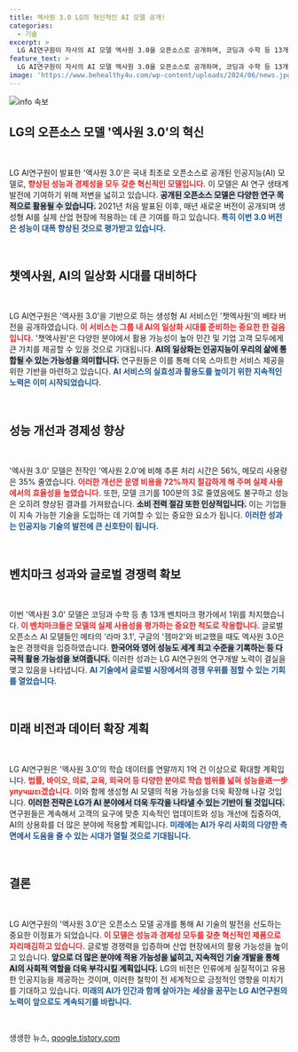 ```yaml
---
title: 엑사원 3.0 LG의 혁신적인 AI 모델 공개!
categories:
  - 기술
excerpt: >
  LG AI연구원이 자사의 AI 모델 엑사원 3.0을 오픈소스로 공개하며, 코딩과 수학 등 13개 벤치마크에서 1위를 기록했습니다! 글로벌 모델과 비교하여 성능을 입증한 엑사원 3.0, 생성형 AI의 미래를 열어갑니다.
feature_text: >
  LG AI연구원이 자사의 AI 모델 엑사원 3.0을 오픈소스로 공개하며, 코딩과 수학 등 13개 벤치마크에서 1위를 기록했습니다! 글로벌 모델과 비교하여 성능을 입증한 엑사원 3.0, 생성형 AI의 미래를 열어갑니다.
image: 'https://www.behealthy4u.com/wp-content/uploads/2024/06/news.jpg'
---
```


<p><img src="https://www.behealthy4u.com/wp-content/uploads/2024/06/news.jpg" alt="info 속보" /></p>

<h2 data-ke-size="size26">LG의 오픈소스 모델 '엑사원 3.0'의 혁신</h2>

<p data-ke-size="size16">&nbsp;</p>

<p>LG AI연구원이 발표한 '엑사원 3.0'은 국내 최초로 오픈소스로 공개된 인공지능(AI) 모델로, <b><span style="color: #ee2323;">향상된 성능과 경제성을 모두 갖춘 혁신적인 모델입니다.</span></b> 이 모델은 AI 연구 생태계 발전에 기여하기 위해 저변을 넓히고 있습니다. <b><span style="background-color: #21538527;">공개된 오픈소스 모델은 다양한 연구 목적으로 활용될 수 있습니다.</span></b> 2021년 처음 발표된 이후, 매년 새로운 버전이 공개되며 생성형 AI를 실제 산업 현장에 적용하는 데 큰 기여를 하고 있습니다. <b><span style="color: #1a5490;">특히 이번 3.0 버전은 성능이 대폭 향상된 것으로 평가받고 있습니다.</span></b></p>

<p data-ke-size="size16">&nbsp;</p>

<h2 data-ke-size="size26">챗엑사원, AI의 일상화 시대를 대비하다</h2>

<p data-ke-size="size16">&nbsp;</p>

<p>LG AI연구원은 '엑사원 3.0'을 기반으로 하는 생성형 AI 서비스인 '챗엑사원'의 베타 버전을 공개하였습니다. <b><span style="color: #ee2323;">이 서비스는 그룹 내 AI의 일상화 시대를 준비하는 중요한 한 걸음입니다.</span></b> '챗엑사원'은 다양한 분야에서 활용 가능성이 높아 민간 및 기업 고객 모두에게 큰 가치를 제공할 수 있을 것으로 기대됩니다. <b><span style="background-color: #21538527;">AI의 일상화는 인공지능이 우리의 삶에 통합될 수 있는 가능성을 의미합니다.</span></b> 연구원들은 이를 통해 더욱 스마트한 서비스 제공을 위한 기반을 마련하고 있습니다. <b><span style="color: #1a5490;">AI 서비스의 실효성과 활용도를 높이기 위한 지속적인 노력은 이미 시작되었습니다.</span></b></p>

<p data-ke-size="size16">&nbsp;</p>

<h2 data-ke-size="size26">성능 개선과 경제성 향상</h2>

<p data-ke-size="size16">&nbsp;</p>

<p>'엑사원 3.0' 모델은 전작인 '엑사원 2.0'에 비해 추론 처리 시간은 56%, 메모리 사용량은 35% 줄였습니다. <b><span style="color: #ee2323;">이러한 개선은 운영 비용을 72%까지 절감하게 해 주며 실제 사용에서의 효율성을 높였습니다.</span></b> 또한, 모델 크기를 100분의 3로 줄였음에도 불구하고 성능은 오히려 향상된 결과를 가져왔습니다. <b><span style="background-color: #21538527;">소비 전력 절감 또한 인상적입니다.</span></b> 이는 기업들이 지속 가능한 기술을 도입하는 데 기여할 수 있는 중요한 요소가 됩니다. <b><span style="color: #1a5490;">이러한 성과는 인공지능 기술의 발전에 큰 신호탄이 됩니다.</span></b></p>

<p data-ke-size="size16">&nbsp;</p>

<h2 data-ke-size="size26">벤치마크 성과와 글로벌 경쟁력 확보</h2>

<p data-ke-size="size16">&nbsp;</p>

<p>이번 '엑사원 3.0' 모델은 코딩과 수학 등 총 13개 벤치마크 평가에서 1위를 차지했습니다. <b><span style="color: #ee2323;">이 벤치마크들은 모델의 실제 사용성을 평가하는 중요한 척도로 작용합니다.</span></b> 글로벌 오픈소스 AI 모델들인 메타의 '라마 3.1', 구글의 '젬마2'와 비교했을 때도 엑사원 3.0은 높은 경쟁력을 입증하였습니다. <b><span style="background-color: #21538527;">한국어와 영어 성능도 세계 최고 수준을 기록하는 등 다국적 활용 가능성을 보여줍니다.</span></b> 이러한 성과는 LG AI연구원의 연구개발 노력이 결실을 맺고 있음을 나타냅니다. <b><span style="color: #1a5490;">AI 기술에서 글로벌 시장에서의 경쟁 우위를 점할 수 있는 기회를 열었습니다.</span></b></p>

<p data-ke-size="size16">&nbsp;</p>

<h2 data-ke-size="size26">미래 비전과 데이터 확장 계획</h2>

<p data-ke-size="size16">&nbsp;</p>

<p>LG AI연구원은 '엑사원 3.0'의 학습 데이터를 연말까지 1억 건 이상으로 확대할 계획입니다. <b><span style="color: #ee2323;">법률, 바이오, 의료, 교육, 외국어 등 다양한 분야로 학습 범위를 넓혀 성능을进一步 улучшει겠습니다.</span></b> 이와 함께 생성형 AI 모델의 적용 가능성을 더욱 확장해 나갈 것입니다. <b><span style="background-color: #21538527;">이러한 전략은 LG가 AI 분야에서 더욱 두각을 나타낼 수 있는 기반이 될 것입니다.</span></b> 연구원들은 계속해서 고객의 요구에 맞춘 지속적인 업데이트와 성능 개선에 집중하여, AI의 상용화를 더 많은 분야에 적용할 계획입니다. <b><span style="color: #1a5490;">미래에는 AI가 우리 사회의 다양한 측면에서 도움을 줄 수 있는 시대가 열릴 것으로 기대됩니다.</span></b></p>

<p data-ke-size="size16">&nbsp;</p>

<h2 data-ke-size="size26">결론</h2>

<p data-ke-size="size16">&nbsp;</p>

<p>LG AI연구원의 '엑사원 3.0'은 오픈소스 모델 공개를 통해 AI 기술의 발전을 선도하는 중요한 이정표가 되었습니다. <b><span style="color: #ee2323;">이 모델은 성능과 경제성 모두를 갖춘 혁신적인 제품으로 자리매김하고 있습니다.</span></b> 글로벌 경쟁력을 입증하며 산업 현장에서의 활용 가능성을 높이고 있습니다. <b><span style="background-color: #21538527;">앞으로 더 많은 분야에 적용 가능성을 넓히고, 지속적인 기술 개발을 통해 AI의 사회적 역할을 더욱 부각시킬 계획입니다.</span></b> LG의 비전은 인류에게 실질적이고 유용한 인공지능을 제공하는 것이며, 이러한 철학이 전 세계적으로 긍정적인 영향을 미치기를 기대하고 있습니다. <b><span style="color: #1a5490;">미래의 AI가 인간과 함께 살아가는 세상을 꿈꾸는 LG AI연구원의 노력이 앞으로도 계속되기를 바랍니다.</span></b></p>

<p data-ke-size="size16">&nbsp;</p>
생생한 뉴스, <a href="https://qoogle.tistory.com" rel="dofollow">qoogle.tistory.com</a>


